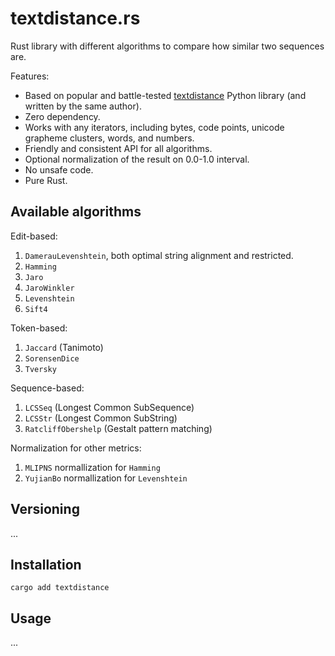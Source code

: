 # textdistance.rs

Rust library with different algorithms to compare how similar two sequences are.

Features:

+ Based on popular and battle-tested [textdistance](https://github.com/life4/textdistance) Python library (and written by the same author).
+ Zero dependency.
+ Works with any iterators, including bytes, code points, unicode grapheme clusters, words, and numbers.
+ Friendly and consistent API for all algorithms.
+ Optional normalization of the result on 0.0-1.0 interval.
+ No unsafe code.
+ Pure Rust.

## Available algorithms

Edit-based:

1. `DamerauLevenshtein`, both optimal string alignment and restricted.
1. `Hamming`
1. `Jaro`
1. `JaroWinkler`
1. `Levenshtein`
1. `Sift4`

Token-based:

1. `Jaccard` (Tanimoto)
1. `SorensenDice`
1. `Tversky`

Sequence-based:

1. `LCSSeq` (Longest Common SubSequence)
1. `LCSStr` (Longest Common SubString)
1. `RatcliffObershelp` (Gestalt pattern matching)

Normalization for other metrics:

1. `MLIPNS` normallization for `Hamming`
1. `YujianBo` normallization for `Levenshtein`

## Versioning

...

## Installation

```shell
cargo add textdistance
```

## Usage

...
